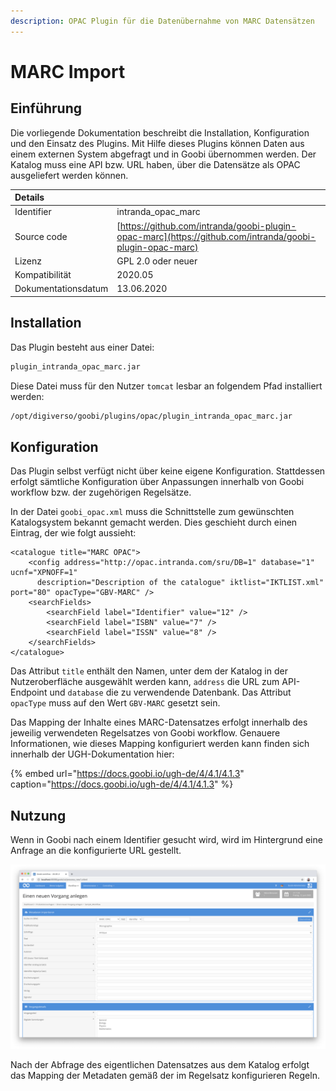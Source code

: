 ```yaml
---
description: OPAC Plugin für die Datenübernahme von MARC Datensätzen
---
```


# MARC Import

## Einführung

Die vorliegende Dokumentation beschreibt die Installation, Konfiguration und den Einsatz des Plugins. Mit Hilfe dieses Plugins können Daten aus einem externen System abgefragt und in Goobi übernommen werden. Der Katalog muss eine API bzw. URL haben, über die Datensätze als OPAC ausgeliefert werden können.

| Details |  |
| :--- | :--- |
| Identifier | intranda\_opac\_marc |
| Source code | [https://github.com/intranda/goobi-plugin-opac-marc](https://github.com/intranda/goobi-plugin-opac-marc) |
| Lizenz | GPL 2.0 oder neuer |
| Kompatibilität | 2020.05 |
| Dokumentationsdatum | ​13.06.2020 |

## Installation

Das Plugin besteht aus einer Datei:

```bash
plugin_intranda_opac_marc.jar
```

Diese Datei muss für den Nutzer `tomcat` lesbar an folgendem Pfad installiert werden:

```bash
/opt/digiverso/goobi/plugins/opac/plugin_intranda_opac_marc.jar
```

## Konfiguration

Das Plugin selbst verfügt nicht über keine eigene Konfiguration. Stattdessen erfolgt sämtliche Konfiguration über Anpassungen innerhalb von Goobi workflow bzw. der zugehörigen Regelsätze.

In der Datei `goobi_opac.xml` muss die Schnittstelle zum gewünschten Katalogsystem bekannt gemacht werden. Dies geschieht durch einen Eintrag, der wie folgt aussieht:

```markup
<catalogue title="MARC OPAC">
    <config address="http://opac.intranda.com/sru/DB=1" database="1" ucnf="XPNOFF=1"
      description="Description of the catalogue" iktlist="IKTLIST.xml" port="80" opacType="GBV-MARC" />
    <searchFields>
        <searchField label="Identifier" value="12" />
        <searchField label="ISBN" value="7" />
        <searchField label="ISSN" value="8" />
    </searchFields>
</catalogue>
```

Das Attribut `title` enthält den Namen, unter dem der Katalog in der Nutzeroberfläche ausgewählt werden kann, `address` die URL zum API-Endpoint und `database` die zu verwendende Datenbank. Das Attribut `opacType` muss auf den Wert `GBV-MARC` gesetzt sein.

Das Mapping der Inhalte eines MARC-Datensatzes erfolgt innerhalb des jeweilig verwendeten Regelsatzes von Goobi workflow. Genauere Informationen, wie dieses Mapping konfiguriert werden kann finden sich innerhalb der UGH-Dokumentation hier:

{% embed url="https://docs.goobi.io/ugh-de/4/4.1/4.1.3" caption="https://docs.goobi.io/ugh-de/4/4.1/4.1.3" %}

## Nutzung

Wenn in Goobi nach einem Identifier gesucht wird, wird im Hintergrund eine Anfrage an die konfigurierte URL gestellt.

![Oberfl&#xE4;che von Goobi workflow zur Abfrage des Katalogs](../.gitbook/assets/intranda_opac_marc_de.png)

Nach der Abfrage des eigentlichen Datensatzes aus dem Katalog erfolgt das Mapping der Metadaten gemäß der im Regelsatz konfigurieren Regeln.
